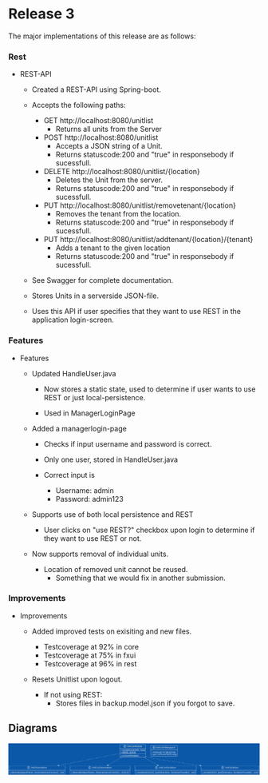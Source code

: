 # Release 3

The major implementations of this release are as follows: 

### Rest
- REST-API
    - Created a REST-API using Spring-boot. 
    - Accepts the following paths:
        - GET http://localhost:8080/unitlist
            - Returns all units from the Server
        - POST http://localhost:8080/unitlist
            - Accepts a JSON string of a Unit. 
            - Returns statuscode:200 and "true" in responsebody if sucessfull. 
        - DELETE http://localhost:8080/unitlist/{location}
            - Deletes the Unit from the server. 
            - Returns statuscode:200 and "true" in responsebody if sucessfull. 
        - PUT http://localhost:8080/unitlist/removetenant/{location}
            - Removes the tenant from the location.
            - Returns statuscode:200 and "true" in responsebody if sucessfull. 
        - PUT http://localhost:8080/unitlist/addtenant/{location}/{tenant}
            - Adds a tenant to the given location
            - Returns statuscode:200 and "true" in responsebody if sucessfull.

    - See Swagger for complete documentation.

    - Stores Units in a serverside JSON-file. 

    - Uses this API if user specifies that they want to use REST in the application login-screen. 
### Features

- Features
    - Updated HandleUser.java
        - Now stores a static state, used to determine if user wants to use REST or just local-persistence.

        - Used in ManagerLoginPage

    - Added a managerlogin-page
        - Checks if input username and password is correct.

        - Only one user, stored in HandleUser.java

        - Correct input is 
            - Username: admin
            - Password: admin123

    - Supports use of both local persistence and REST
        - User clicks on "use REST?" checkbox upon login to determine if they want to use REST or not. 
    
    - Now supports removal of individual units.
        - Location of removed unit cannot be reused.
            - Something that we would fix in another submission. 
### Improvements

- Improvements
    - Added improved tests on exisiting and new files.
        - Testcoverage at 92% in core
        - Testcoverage at 75% in fxui
        - Testcoverage at 96% in rest
    
    - Resets Unitlist upon logout.
        - If not using REST:
            - Stores files in backup.model.json if you forgot to save. 
    

## Diagrams

![ClassDiagramJson](ClassDiagramJson.PNG)